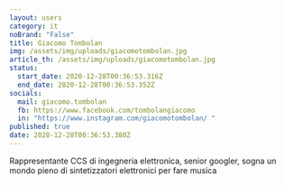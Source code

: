 ```yaml
---
layout: users
category: it
noBrand: "False"
title: Giacomo Tombolan
img: /assets/img/uploads/giacomotombolan.jpg
article_th: /assets/img/uploads/giacomotombolan.jpg
status:
  start_date: 2020-12-28T00:36:53.316Z
  end_date: 2020-12-28T00:36:53.352Z
socials:
  mail: giacomo.tombolan
  fb: https://www.facebook.com/tombolangiacomo
  in: "https://www.instagram.com/giacomotombolan/ "
published: true
date: 2020-12-28T00:36:53.380Z
---
```

Rappresentante CCS di ingegneria elettronica, senior googler, sogna un mondo pieno di sintetizzatori elettronici per fare musica